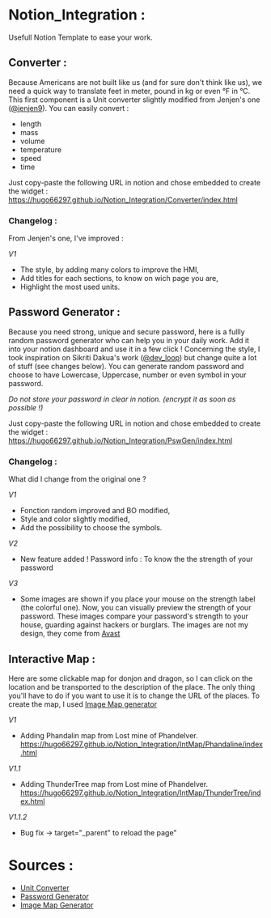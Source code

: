 # Notion_Integration :
Usefull Notion Template to ease your work.


## Converter :
Because Americans are not built like us (and for sure don't think like us),  we need a quick way to translate feet in meter, pound in kg or even °F in °C.
This first component is a Unit converter slightly modified from Jenjen's one ([@jenjen9](https://codepen.io/jenjen9)).
You can easily convert :
* length
* mass
* volume
* temperature
* speed
* time

Just copy-paste the following URL in notion and chose embedded to create the widget :
https://hugo66297.github.io/Notion_Integration/Converter/index.html

### Changelog :
From Jenjen's one, I've improved :

*V1*
* The style, by adding many colors to improve the HMI,
* Add titles for each sections, to know on wich page you are,
* Highlight the most used units. 

## Password Generator :
Because you need strong, unique and secure password, here is a fullly random password generator who can help you in your daily work. Add it into your notion dashboard and use it in a few click !
Concerning the style, I took inspiration on Sikriti Dakua's work ([@dev_loop](https://codepen.io/dev_loop)) but change quite a lot of stuff (see changes below).
You can generate random password and choose to have Lowercase, Uppercase, number or even symbol in your password.

*Do not store your password in clear in notion. (encrypt it as soon as possible !)*

Just copy-paste the following URL in notion and chose embedded to create the widget :
https://hugo66297.github.io/Notion_Integration/PswGen/index.html

### Changelog :
What did I change from the original one ?

*V1*
* Fonction random improved and BO modified,
* Style and color slightly modified,
* Add the possibility to choose the symbols.

*V2*
* New feature added ! Password info : To know the the strength of your password

*V3*
* Some images are shown if you place your mouse on the strength label (the colorful one). Now, you can visually preview the strength of your password. These images compare your password's strength to your house, guarding against hackers or burglars.
The images are not my design, they come from [Avast](https://www.avast.com/random-password-generator#pc)

## Interactive Map :
Here are some clickable map for donjon and dragon, so I can click on the location and be transported to the description of the place. The only thing you'll have to do if you want to use it is to change the URL of the places.
To create the map, I used [Image Map generator](https://www.image-map.net/)

*V1*
* Adding Phandalin map from Lost mine of Phandelver.
https://hugo66297.github.io/Notion_Integration/IntMap/Phandaline/index.html

*V1.1*
* Adding ThunderTree map from Lost mine of Phandelver.
https://hugo66297.github.io/Notion_Integration/IntMap/ThunderTree/index.html

*V1.1.2*
* Bug fix -> target="\_parent" to reload the page"

# Sources :

* [Unit Converter](https://codepen.io/jenjen9/pen/yLBNOKB)
* [Password Generator](https://codepen.io/dev_loop/pen/vYYxvbz)
* [Image Map Generator](https://www.image-map.net/)